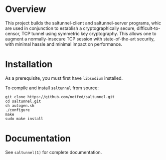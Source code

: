 # Overview

This project builds the saltunnel-client and saltunnel-server programs, whic are used in conjunction to establish a cryptographically secure, difficult-to-censor, TCP tunnel using symmetric key cryptography.  This allows one to augment a normally-insecure TCP session with state-of-the-art security, with minimal hassle and minimal impact on performance.

# Installation

As a prerequisite, you must first have `libsodium` installed.  

To compile and install `saltunnel` from source:

```
git clone https://github.com/notfed/saltunnel.git
cd saltunnel.git
sh autogen.sh
./configure
make
sudo make install
```

# Documentation

See `saltunnel(1)` for complete documentation.
